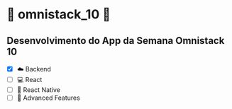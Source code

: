 # :construction: omnistack_10 :construction:

## Desenvolvimento do App da Semana Omnistack 10

- [x] :cloud: Backend
- [ ] :computer: React
- [ ] :iphone: React Native
- [ ] :rocket: Advanced Features 
